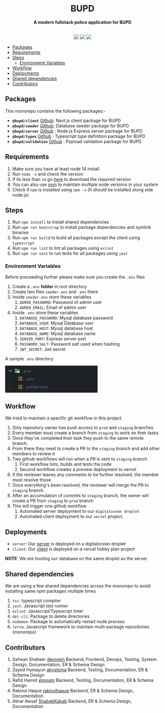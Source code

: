 <div align="center"> <h1>BUPD</h1> </div>
<div align="center"><b>A modern fullstack police application for BUPD</b></div>

</br>

<p align="center">
  <a href="https://github.com/Devorein/bupd/actions?query=Build"><img src="https://github.com/devorein/bupd/workflows/Build/badge.svg"/></a>
  <a href="https://github.com/Devorein/bupd/actions?query=Deploy"><img src="https://github.com/devorein/bupd/workflows/Deploy/badge.svg"/></a>
  <a href="https://app.codecov.io/gh/Devorein/bupd/branch/master"><img src="https://img.shields.io/codecov/c/github/devorein/bupd?color=blue"/></a>
</p>

- [Packages](#packages)
- [Requirements](#requirements)
- [Steps](#steps)
  - [Environment Variables](#environment-variables)
- [Workflow](#workflow)
- [Deployments](#deployments)
- [Shared dependencies](#shared-dependencies)
- [Contributors](#contributors)

## Packages

This monorepo contains the following packages:-

- **`@bupd/client`** [Github](https://github.com/Devorein/bupd/tree/staging/packages/client): Next.js client package for BUPD
- **`@bupd/seeder`** [Github](https://github.com/Devorein/bupd/tree/staging/packages/seeder): Database seeder package for BUPD
- **`@bupd/server`** [Github](https://github.com/Devorein/bupd/tree/staging/packages/server) : Node.js Express server package for BUPD
- **`@bupd/types`** [Github](https://github.com/Devorein/bupd/tree/staging/packages/types) : Typescript type definition package for BUPD
- **`@bupd/validation`** [Github](https://github.com/Devorein/bupd/tree/staging/packages/validation) : Payload validation package for BUPD

## Requirements

1. Make sure you have at least node 14 install
2. Run `node -v` and check the version
3. If its less than `14` go [here](https://nodejs.org/en/download/) to download the required version
4. You can also use [nvm](https://github.com/coreybutler/nvm-windows) to maintain multiple node versions in your system
5. Check if `npm` is installed using `npm -v` (It should be installed along side node.js)

## Steps

1. Run `npm install` to install shared dependencies
2. Run `npm run bootstrap` to install package dependencies and symlink binaries
3. Run `npm run build` to build all packages except the client using `typescript`
4. Run `npm run lint` to lint all packages using `eslint`
5. Run `npm run test` to run tests for all packages using `jest`

### Environment Variables

Before proceeding further please make sure you create the `.env` files

1. Create a `.env` **folder** in root directory
2. Create two files `seeder.env` and `.env` there
3. Inside `seeder.env` store these variables
   1. `ADMIN_PASSWORD`: Password of admin user
   2. `ADMIN_EMAIL`: Email of admin user
4. Inside `.env` store these variables
   1. `DATABASE_PASSWORD`: Mysql database password
   2. `DATABASE_USER`: Mysql Database user
   3. `DATABASE_HOST`: Mysql database host
   4. `DATABASE_NAME`: Mysql database name
   5. `SERVER_PORT`: Express server port
   6. `PASSWORD_SALT`: Password salt used when hashing
   7. `JWT_SECRET`: Jwt secret

A sample `.env` directory

![Sample env directory]("./../public/env_dir.png)

## Workflow

We tried to maintain a specific git workflow in this project.

1. Only repository owner has push access to `prod` and `staging` branches
2. Every member must create a branch from `staging` to work on their tasks
3. Once they've completed their task they push to the same remote branch.
4. From there they need to create a PR to the `staging` branch and add other members to review it
5. Two github workflows will run when a PR is sent to `staging` branch
   1. First workflow lints, builds and tests the code
   2. Second workflow creates a preview deployment to vercel
6. If the reviewer leaves any comments to be further resolved, the member must resolve those.
7. Once everything's been resolved, the reviewer will merge the PR to `staging` branch.
8. After an accumulation of commits to `staging` branch, the owner will create a PR from `staging` to `prod` branch
9. This will trigger one github workflow
   1. Automated server deployment to our `digitalocean droplet`
   2. Automated client deployment to our `vercel` project.

## Deployments

- `server`: Our [server](https://api.bupd.xyz) is deployed on a digitalocean droplet
- `client`: Our [client](https://bupd.xyz) is deployed on a vercel hobby plan project

**NOTE**: We are hosting our database on the same droplet as the server

## Shared dependencies

We are using a few shared dependencies across the monorepo to avoid installing same npm packages multiple times

1. `tsc`: typescript compiler
2. `jest`: Javascript test runner
3. `eslint`: Javascript/Typescript linter
4. `del-cli`: Package to delete directories
5. `nodemon`: Package to automatically restart node process
6. `lerna`: Javascript framework to maintain multi-package repositories (monorepo)

## Contributors

1.  Safwan Shaheer [devorein](https://github.com/Devorein) Backend, Frontend, Devops, Testing, System Design, Documentation, ER & Schema Design
2.  Zayed Humayun [abystoma](https://github.com/abystoma) Backend, Testing, Documentation, ER & Schema Design
3.  Rafid Hamid [xImouto](https://github.com/xImouto) Backend, Testing, Documentation, ER & Schema Design
4.  Rakinul Haque [rakinulhaque](https://github.com/rakinulhaque) Backend, ER & Schema Design, Documentation
5.  Abrar Awsaf [ShababKabab](https://github.com/ShababKabab) Backend, ER & Schema Design, Documentation
